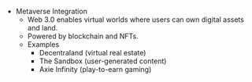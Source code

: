 - Metaverse Integration
  - Web 3.0 enables virtual worlds where users can own digital assets and land.
  - Powered by blockchain and NFTs.
  - Examples
    - Decentraland (virtual real estate)
    - The Sandbox (user-generated content)
    - Axie Infinity (play-to-earn gaming)
